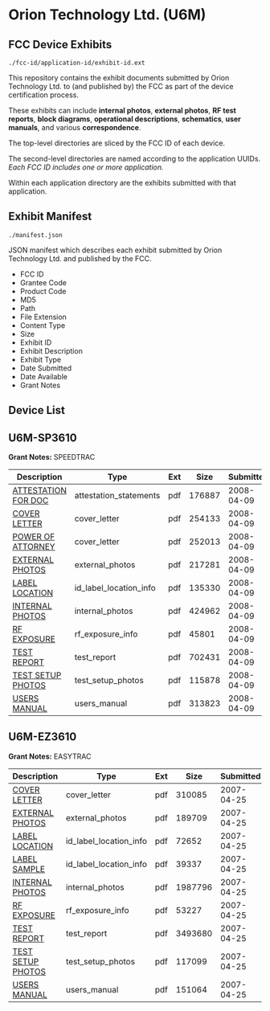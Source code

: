 # Orion Technology Ltd. (U6M)
## FCC Device Exhibits

```
./fcc-id/application-id/exhibit-id.ext
```

This repository contains the exhibit documents submitted by Orion Technology Ltd. to (and published by) the FCC as part of the device certification process.

These exhibits can include **internal photos**, **external photos**, **RF test reports**, **block diagrams**, **operational descriptions**, **schematics**, **user manuals**, and various **correspondence**.

The top-level directories are sliced by the FCC ID of each device.

The second-level directories are named according to the application UUIDs. *Each FCC ID includes one or more application.*

Within each application directory are the exhibits submitted with that application. 

## Exhibit Manifest

```
./manifest.json
```

JSON manifest which describes each exhibit submitted by Orion Technology Ltd. and published by the FCC.

- FCC ID
- Grantee Code
- Product Code
- MD5
- Path
- File Extension
- Content Type
- Size
- Exhibit ID
- Exhibit Description
- Exhibit Type
- Date Submitted
- Date Available
- Grant Notes

## Device List
## U6M-SP3610
**Grant Notes:** SPEEDTRAC

| Description | Type | Ext | Size | Submitted | Available |
| ----------- | ---- | --- | ---- | --------- | --------- |
| [ATTESTATION FOR DOC](U6M-SP3610/5a6ae0cf4c4f7b17a4809be6e9532fd6/925595.pdf) | attestation_statements | pdf | 176887 | 2008-04-09 | 2008-04-10 |
| [COVER LETTER](U6M-SP3610/5a6ae0cf4c4f7b17a4809be6e9532fd6/925596.pdf) | cover_letter | pdf | 254133 | 2008-04-09 | 2008-04-10 |
| [POWER OF ATTORNEY](U6M-SP3610/5a6ae0cf4c4f7b17a4809be6e9532fd6/925600.pdf) | cover_letter | pdf | 252013 | 2008-04-09 | 2008-04-10 |
| [EXTERNAL PHOTOS](U6M-SP3610/5a6ae0cf4c4f7b17a4809be6e9532fd6/925597.pdf) | external_photos | pdf | 217281 | 2008-04-09 | 2008-04-10 |
| [LABEL LOCATION](U6M-SP3610/5a6ae0cf4c4f7b17a4809be6e9532fd6/925599.pdf) | id_label_location_info | pdf | 135330 | 2008-04-09 | 2008-04-10 |
| [INTERNAL PHOTOS](U6M-SP3610/5a6ae0cf4c4f7b17a4809be6e9532fd6/925598.pdf) | internal_photos | pdf | 424962 | 2008-04-09 | 2008-04-10 |
| [RF EXPOSURE](U6M-SP3610/5a6ae0cf4c4f7b17a4809be6e9532fd6/925601.pdf) | rf_exposure_info | pdf | 45801 | 2008-04-09 | 2008-04-10 |
| [TEST REPORT](U6M-SP3610/5a6ae0cf4c4f7b17a4809be6e9532fd6/925602.pdf) | test_report | pdf | 702431 | 2008-04-09 | 2008-04-10 |
| [TEST SETUP PHOTOS](U6M-SP3610/5a6ae0cf4c4f7b17a4809be6e9532fd6/925603.pdf) | test_setup_photos | pdf | 115878 | 2008-04-09 | 2008-04-10 |
| [USERS MANUAL](U6M-SP3610/5a6ae0cf4c4f7b17a4809be6e9532fd6/925604.pdf) | users_manual | pdf | 313823 | 2008-04-09 | 2008-04-10 |
## U6M-EZ3610
**Grant Notes:** EASYTRAC

| Description | Type | Ext | Size | Submitted | Available |
| ----------- | ---- | --- | ---- | --------- | --------- |
| [COVER LETTER](U6M-EZ3610/7baf54825dc8b85b096d6a1e5d87a49f/784760.pdf) | cover_letter | pdf | 310085 | 2007-04-25 | 2007-05-02 |
| [EXTERNAL PHOTOS](U6M-EZ3610/7baf54825dc8b85b096d6a1e5d87a49f/784761.pdf) | external_photos | pdf | 189709 | 2007-04-25 | 2007-05-02 |
| [LABEL LOCATION](U6M-EZ3610/7baf54825dc8b85b096d6a1e5d87a49f/784763.pdf) | id_label_location_info | pdf | 72652 | 2007-04-25 | 2007-05-02 |
| [LABEL SAMPLE](U6M-EZ3610/7baf54825dc8b85b096d6a1e5d87a49f/784764.pdf) | id_label_location_info | pdf | 39337 | 2007-04-25 | 2007-05-02 |
| [INTERNAL PHOTOS](U6M-EZ3610/7baf54825dc8b85b096d6a1e5d87a49f/784762.pdf) | internal_photos | pdf | 1987796 | 2007-04-25 | 2007-05-02 |
| [RF EXPOSURE](U6M-EZ3610/7baf54825dc8b85b096d6a1e5d87a49f/784765.pdf) | rf_exposure_info | pdf | 53227 | 2007-04-25 | 2007-05-02 |
| [TEST REPORT](U6M-EZ3610/7baf54825dc8b85b096d6a1e5d87a49f/784766.pdf) | test_report | pdf | 3493680 | 2007-04-25 | 2007-05-02 |
| [TEST SETUP PHOTOS](U6M-EZ3610/7baf54825dc8b85b096d6a1e5d87a49f/784767.pdf) | test_setup_photos | pdf | 117099 | 2007-04-25 | 2007-05-02 |
| [USERS MANUAL](U6M-EZ3610/7baf54825dc8b85b096d6a1e5d87a49f/784768.pdf) | users_manual | pdf | 151064 | 2007-04-25 | 2007-05-02 |
